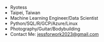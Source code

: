 - Ryotess
- Taipei, Taiwan
- Machine Learning Engineer/Data Scientist
- Python/SQL/R/GCP/Azure/Linux
- Photography/Guitar/Bodybuilding
- Contact Me: jessforwork2023@gmail.com

<!---
Ryotess/Ryotess is a ✨ special ✨ repository because its `README.md` (this file) appears on your GitHub profile.
You can click the Preview link to take a look at your changes.
--->
